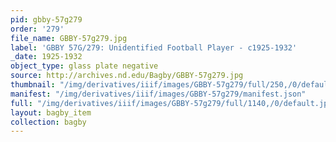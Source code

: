 ```yaml
---
pid: gbby-57g279
order: '279'
file_name: GBBY-57g279.jpg
label: 'GBBY 57G/279: Unidentified Football Player - c1925-1932'
_date: 1925-1932
object_type: glass plate negative
source: http://archives.nd.edu/Bagby/GBBY-57g279.jpg
thumbnail: "/img/derivatives/iiif/images/GBBY-57g279/full/250,/0/default.jpg"
manifest: "/img/derivatives/iiif/images/GBBY-57g279/manifest.json"
full: "/img/derivatives/iiif/images/GBBY-57g279/full/1140,/0/default.jpg"
layout: bagby_item
collection: bagby
---
```

